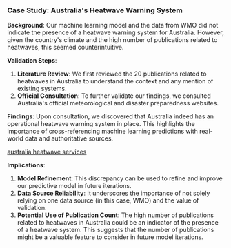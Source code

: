 
### Case Study: Australia's Heatwave Warning System

**Background**: 
Our machine learning model and the data from WMO did not indicate the presence of a heatwave warning system for Australia. However, given the country's climate and the high number of publications related to heatwaves, this seemed counterintuitive.

**Validation Steps**:
1. **Literature Review**: We first reviewed the 20 publications related to heatwaves in Australia to understand the context and any mention of existing systems.
2. **Official Consultation**: To further validate our findings, we consulted Australia's official meteorological and disaster preparedness websites.

**Findings**:
Upon consultation, we discovered that Australia indeed has an operational heatwave warning system in place. This highlights the importance of cross-referencing machine learning predictions with real-world data and authoritative sources.

[australia heatwave services](http://www.bom.gov.au/australia/heatwave/knowledge-centre/heatwave-service.shtml)


**Implications**:
1. **Model Refinement**: This discrepancy can be used to refine and improve our predictive model in future iterations.
2. **Data Source Reliability**: It underscores the importance of not solely relying on one data source (in this case, WMO) and the value of validation.
3. **Potential Use of Publication Count**: The high number of publications related to heatwaves in Australia could be an indicator of the presence of a heatwave system. This suggests that the number of publications might be a valuable feature to consider in future model iterations.

